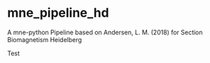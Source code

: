 # mne_pipeline_hd
A mne-python Pipeline based on Andersen, L. M. (2018) for Section Biomagnetism Heidelberg

Test
